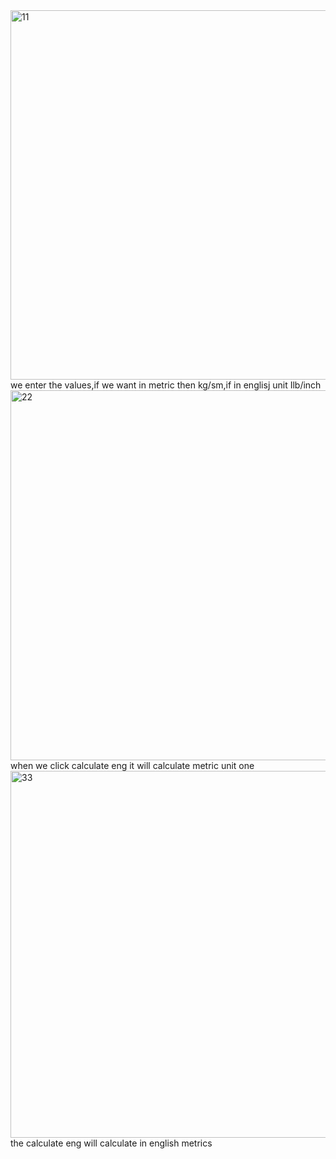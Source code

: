 <img width="591" alt="11" src="https://github.com/user-attachments/assets/ea086549-3ac7-440a-a76d-d87a4af937d1">
we enter the values,if we want in metric then kg/sm,if in englisj unit Ilb/inch
<img width="592" alt="22" src="https://github.com/user-attachments/assets/91ecb0a2-3f54-416b-9508-b7784a626342">
when we click calculate eng it will calculate metric unit one
<img width="587" alt="33" src="https://github.com/user-attachments/assets/2ded2d9e-abfb-4792-9734-815c6a441525">
the calculate eng will calculate in english metrics
